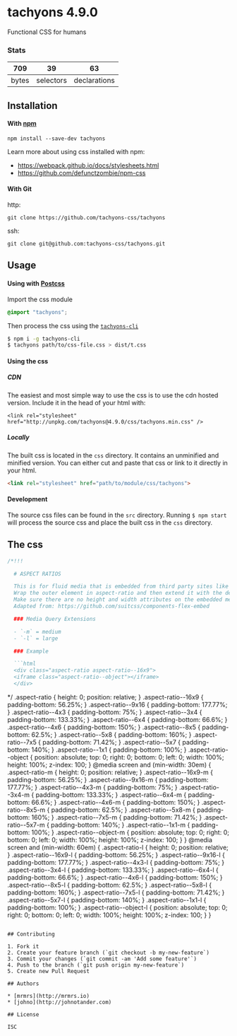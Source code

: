 # tachyons 4.9.0

Functional CSS for humans

### Stats

709 | 39 | 63
---|---|---
bytes | selectors | declarations

## Installation

#### With [npm](https://npmjs.com)

```
npm install --save-dev tachyons
```

Learn more about using css installed with npm:
* https://webpack.github.io/docs/stylesheets.html
* https://github.com/defunctzombie/npm-css

#### With Git

http:
```
git clone https://github.com/tachyons-css/tachyons
```

ssh:
```
git clone git@github.com:tachyons-css/tachyons.git
```

## Usage

#### Using with [Postcss](https://github.com/postcss/postcss)

Import the css module

```css
@import "tachyons";
```

Then process the css using the [`tachyons-cli`](https://github.com/tachyons-css/tachyons-cli)

```sh
$ npm i -g tachyons-cli
$ tachyons path/to/css-file.css > dist/t.css
```

#### Using the css

##### CDN
The easiest and most simple way to use the css is to use the cdn hosted version. Include it in the head of your html with:

```
<link rel="stylesheet" href="http://unpkg.com/tachyons@4.9.0/css/tachyons.min.css" />
```

##### Locally
The built css is located in the `css` directory. It contains an unminified and minified version.
You can either cut and paste that css or link to it directly in your html.

```html
<link rel="stylesheet" href="path/to/module/css/tachyons">
```

#### Development

The source css files can be found in the `src` directory.
Running `$ npm start` will process the source css and place the built css in the `css` directory.

## The css

```css
/*!!!

  # ASPECT RATIOS

  This is for fluid media that is embedded from third party sites like youtube, vimeo etc.
  Wrap the outer element in aspect-ratio and then extend it with the desired ratio i.e
  Make sure there are no height and width attributes on the embedded media.
  Adapted from: https://github.com/suitcss/components-flex-embed

  ### Media Query Extensions

  - `-m` = medium
  - `-l` = large

  ### Example

  ```html
  <div class="aspect-ratio aspect-ratio--16x9">
  <iframe class="aspect-ratio--object"></iframe>
  </div>
  ```
*/
.aspect-ratio { height: 0; position: relative; }
.aspect-ratio--16x9 { padding-bottom: 56.25%; }
.aspect-ratio--9x16 { padding-bottom: 177.77%; }
.aspect-ratio--4x3 { padding-bottom: 75%; }
.aspect-ratio--3x4 { padding-bottom: 133.33%; }
.aspect-ratio--6x4 { padding-bottom: 66.6%; }
.aspect-ratio--4x6 { padding-bottom: 150%; }
.aspect-ratio--8x5 { padding-bottom: 62.5%; }
.aspect-ratio--5x8 { padding-bottom: 160%; }
.aspect-ratio--7x5 { padding-bottom: 71.42%; }
.aspect-ratio--5x7 { padding-bottom: 140%; }
.aspect-ratio--1x1 { padding-bottom: 100%; }
.aspect-ratio--object { position: absolute; top: 0; right: 0; bottom: 0; left: 0; width: 100%; height: 100%; z-index: 100; }
@media screen and (min-width: 30em) {
 .aspect-ratio-m { height: 0; position: relative; }
 .aspect-ratio--16x9-m { padding-bottom: 56.25%; }
 .aspect-ratio--9x16-m { padding-bottom: 177.77%; }
 .aspect-ratio--4x3-m { padding-bottom: 75%; }
 .aspect-ratio--3x4-m { padding-bottom: 133.33%; }
 .aspect-ratio--6x4-m { padding-bottom: 66.6%; }
 .aspect-ratio--4x6-m { padding-bottom: 150%; }
 .aspect-ratio--8x5-m { padding-bottom: 62.5%; }
 .aspect-ratio--5x8-m { padding-bottom: 160%; }
 .aspect-ratio--7x5-m { padding-bottom: 71.42%; }
 .aspect-ratio--5x7-m { padding-bottom: 140%; }
 .aspect-ratio--1x1-m { padding-bottom: 100%; }
 .aspect-ratio--object-m { position: absolute; top: 0; right: 0; bottom: 0; left: 0; width: 100%; height: 100%; z-index: 100; }
}
@media screen and (min-width: 60em) {
 .aspect-ratio-l { height: 0; position: relative; }
 .aspect-ratio--16x9-l { padding-bottom: 56.25%; }
 .aspect-ratio--9x16-l { padding-bottom: 177.77%; }
 .aspect-ratio--4x3-l { padding-bottom: 75%; }
 .aspect-ratio--3x4-l { padding-bottom: 133.33%; }
 .aspect-ratio--6x4-l { padding-bottom: 66.6%; }
 .aspect-ratio--4x6-l { padding-bottom: 150%; }
 .aspect-ratio--8x5-l { padding-bottom: 62.5%; }
 .aspect-ratio--5x8-l { padding-bottom: 160%; }
 .aspect-ratio--7x5-l { padding-bottom: 71.42%; }
 .aspect-ratio--5x7-l { padding-bottom: 140%; }
 .aspect-ratio--1x1-l { padding-bottom: 100%; }
 .aspect-ratio--object-l { position: absolute; top: 0; right: 0; bottom: 0; left: 0; width: 100%; height: 100%; z-index: 100; }
}
```

## Contributing

1. Fork it
2. Create your feature branch (`git checkout -b my-new-feature`)
3. Commit your changes (`git commit -am 'Add some feature'`)
4. Push to the branch (`git push origin my-new-feature`)
5. Create new Pull Request

## Authors

* [mrmrs](http://mrmrs.io)
* [johno](http://johnotander.com)

## License

ISC

